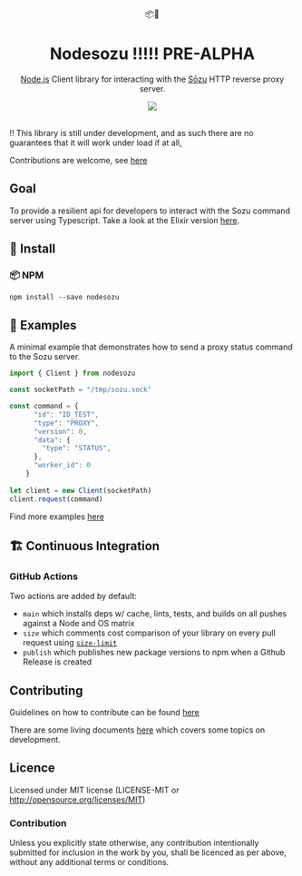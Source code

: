 <div align="center">
   📦🐼 
</div>

<h1 align="center">
   Nodesozu !!!!! PRE-ALPHA 
</h1>

<p align="center">
    <a href="https://nodejs.org/en/">Node.js</a> Client library for interacting with the <a href="https://github.com/sozu-proxy/sozu">Sōzu</a> HTTP reverse proxy server.
</p>

<div align="center">
  <a alt="GitHub Workflow Status" href="https://github.com/davidmaceachern/nodesozu/actions">
    <img  src="https://img.shields.io/github/workflow/status/davidmaceachern/nodesozu/CI">
  </a>
</div>
<br />

!! This library is still under development, and as such there are no guarantees that it will work under load if at all,

Contributions are welcome, see [here](https://github.com/davidmaceachern/nodesozu#contributing)

## Goal

To provide a resilient api for developers to interact with the Sozu command server using Typescript. Take a look at the Elixir version [here](https://github.com/evuez/exsozu).

## 💾 Install

### 📦 NPM

`npm install --save nodesozu`

## 🏓 Examples

A minimal example that demonstrates how to send a proxy status command to the Sozu server.

```javascript
import { Client } from nodesozu

const socketPath = "/tmp/sozu.sock"

const command = {
      "id": "ID_TEST",
      "type": "PROXY",
      "version": 0,
      "data": {
        "type": "STATUS",
      },
      "worker_id": 0
    }
    
let client = new Client(socketPath)
client.request(command)
```

Find more examples [here](https://github.com/davidmaceachern/nodesozu/blob/main/examples)

## 🏗️ Continuous Integration

### GitHub Actions

Two actions are added by default:

- `main` which installs deps w/ cache, lints, tests, and builds on all pushes against a Node and OS matrix
- `size` which comments cost comparison of your library on every pull request using [`size-limit`](https://github.com/ai/size-limit)
- `publish` which publishes new package versions to npm when a Github Release is created

## Contributing

Guidelines on how to contribute can be found [here](https://github.com/davidmaceachern/nodesozu/blob/main/.github/CONTRIBUTING.md)

There are some living documents 
[here](https://github.com/davidmaceachern/nodesozu/blob/main/doc) which covers some topics on development.

## Licence

Licensed under MIT license (LICENSE-MIT or http://opensource.org/licenses/MIT)

### Contribution

Unless you explicitly state otherwise, any contribution intentionally submitted for inclusion in the work by you, shall be licenced as per above, without any additional terms or conditions.
